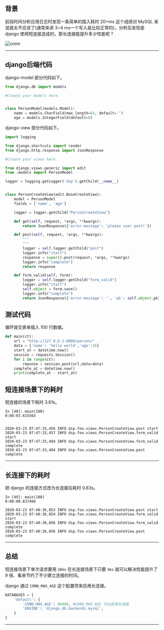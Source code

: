 ## 背景
前段时间分析应用日志时发现一条简单的插入耗时 20+ms 这个成绩对 MySQL 来说就太不应该了(通常来讲 3~4 ms一个写入是比较正常的)，分析后发现是 django 使用短连接造成的，那长连接能提升多少性能呢？

![conn](static/2020-13/conn.png)

---

## django后端代码
django-model 部分代码如下。
```python
from django.db import models

#Create your models here.


class PersonModel(models.Model):
    name = models.CharField(max_length=64, default='')
    age = models.IntegerField(default=0)
```
django-view 部分代码如下。
```python
import logging

from django.shortcuts import render
from django.http.response import JsonResponse

#Create your views here.

from django.views.generic import edit
from .models import PersonModel

logger = logging.getLogger('dsp').getChild(__name__)


class PersonCreateView(edit.BaseCreateView):
    model = PersonModel
    fields = ['name', 'age']

    logger = logger.getChild("PersonCreateView")

    def get(self, request, *args, **kwargs):
        return JsonResponse({'error-message': 'please user post!'})

    def post(self, request, *args, **kwargs):
        """
        """
        logger = self.logger.getChild("post")
        logger.info("start")
        response = super().post(request, *args, **kwargs)
        logger.info("complete")
        return response

    def form_valid(self, form):
        logger = self.logger.getChild("form_valid")
        logger.info("start")
        self.object = form.save()
        logger.info("complete")
        return JsonResponse({'error-message': '', 'pk': self.object.pk})
```

## 测试代码
循环提交表单插入 100 行数据。
```python
def main(ct): 
    url = "http://127.0.0.1:8080/person/" 
    data = {'name': 'hello world','age':16} 
    start_at = datetime.now() 
    session = requests.Session() 
    for i in range(ct): 
        reponse = session.post(url,data=data) 
    complete_at = datetime.now() 
    print(complete_at - start_at)


```

## 短连接场景下的耗时
短连接的场景下耗时 3.61s。
```log
In [48]: main(100)                                                              
0:00:03.615563


2020-03-23 07:47:33,456 INFO dsp.foo.views.PersonCreateView.post start
2020-03-23 07:47:33,457 INFO dsp.foo.views.PersonCreateView.form_valid start
2020-03-23 07:47:33,484 INFO dsp.foo.views.PersonCreateView.form_valid complete
2020-03-23 07:47:33,484 INFO dsp.foo.views.PersonCreateView.post complete
```
---

## 长连接下的耗时
把 django 的连接方式改为长连接后耗时 0.83s。
```log
In [49]: main(100)                                                              
0:00:00.837468

2020-03-23 07:48:36,853 INFO dsp.foo.views.PersonCreateView.post start
2020-03-23 07:48:36,854 INFO dsp.foo.views.PersonCreateView.form_valid start
2020-03-23 07:48:36,856 INFO dsp.foo.views.PersonCreateView.form_valid complete
2020-03-23 07:48:36,856 INFO dsp.foo.views.PersonCreateView.post complete
```

---

## 总结
短连接场景下单次请求要用 `28ms` 在长连接场景下只要 `3ms` 就可以解决性能提升了 9 倍、看来节约了不少建立连接的时间。

django 通过 `CONN_MAX_AGE` 这个配置项来启用长连接。
```python
DATABASES = {
    'default': {
        'CONN_MAX_AGE': 86400, #CONN_MAX_AGE 可以启用长连接
        'ENGINE': 'django.db.backends.mysql',
    }
}
```
---

